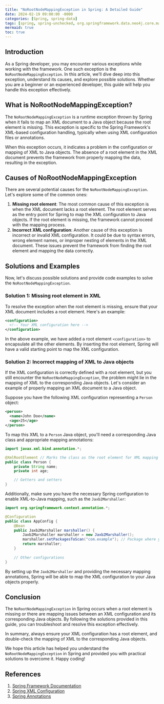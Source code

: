 ```yaml
---
title: "NoRootNodeMappingException in Spring: A Detailed Guide"
date: 2024-02-19 09:00:00 -0000
categories: [Spring, spring-data]
tags: [spring, spring-unchecked, org.springframework.data.neo4j.core.mapping]
mermaid: true
toc: true
---
```



## Introduction

As a Spring developer, you may encounter various exceptions while working with the framework. One such exception is the `NoRootNodeMappingException`. In this article, we'll dive deep into this exception, understand its causes, and explore possible solutions. Whether you are a beginner or an experienced developer, this guide will help you handle this exception effectively.

## What is NoRootNodeMappingException?

The `NoRootNodeMappingException` is a runtime exception thrown by Spring when it fails to map an XML document to a Java object because the root element is missing. This exception is specific to the Spring Framework's XML-based configuration handling, typically when using XML configuration files or annotations.

When this exception occurs, it indicates a problem in the configuration or mapping of XML to Java objects. The absence of a root element in the XML document prevents the framework from properly mapping the data, resulting in the exception.

## Causes of NoRootNodeMappingException

There are several potential causes for the `NoRootNodeMappingException`. Let's explore some of the common ones:

1. **Missing root element**: The most common cause of this exception is when the XML document lacks a root element. The root element serves as the entry point for Spring to map the XML configuration to Java objects. If the root element is missing, the framework cannot proceed with the mapping process.
2. **Incorrect XML configuration**: Another cause of this exception is incorrect or invalid XML configuration. It could be due to syntax errors, wrong element names, or improper nesting of elements in the XML document. These issues prevent the framework from finding the root element and mapping the data correctly.

## Solutions and Examples

Now, let's discuss possible solutions and provide code examples to solve the `NoRootNodeMappingException`.

### Solution 1: Missing root element in XML

To resolve the exception when the root element is missing, ensure that your XML document includes a root element. Here's an example:

```xml
<configuration>
  <!-- Your XML configuration here -->
</configuration>
```

In the above example, we have added a root element `<configuration>` to encapsulate all the other elements. By inserting the root element, Spring will have a valid starting point to map the XML configuration.

### Solution 2: Incorrect mapping of XML to Java objects

If the XML configuration is correctly defined with a root element, but you still encounter the `NoRootNodeMappingException`, the problem might lie in the mapping of XML to the corresponding Java objects. Let's consider an example of properly mapping an XML document to a Java object.

Suppose you have the following XML configuration representing a `Person` object:

```xml
<person>
  <name>John Doe</name>
  <age>25</age>
</person>
```

To map this XML to a `Person` Java object, you'll need a corresponding Java class and appropriate mapping annotations:

```java
import javax.xml.bind.annotation.*;

@XmlRootElement // Marks the class as the root element for XML mapping
public class Person {
    private String name;
    private int age;

    // Getters and setters
}
```

Additionally, make sure you have the necessary Spring configuration to enable XML-to-Java mapping, such as the `Jaxb2Marshaller`:

```java
import org.springframework.context.annotation.*;

@Configuration
public class AppConfig {
    @Bean
    public Jaxb2Marshaller marshaller() {
        Jaxb2Marshaller marshaller = new Jaxb2Marshaller();
        marshaller.setPackagesToScan("com.example"); // Package where your Java classes reside
        return marshaller;
    }
    
    // Other configurations
}
```

By setting up the `Jaxb2Marshaller` and providing the necessary mapping annotations, Spring will be able to map the XML configuration to your Java objects properly.

## Conclusion

The `NoRootNodeMappingException` in Spring occurs when a root element is missing or there are mapping issues between an XML configuration and its corresponding Java objects. By following the solutions provided in this guide, you can troubleshoot and resolve this exception effectively.

In summary, always ensure your XML configuration has a root element, and double-check the mapping of XML to the corresponding Java objects.

We hope this article has helped you understand the `NoRootNodeMappingException` in Spring and provided you with practical solutions to overcome it. Happy coding!

## References

1. [Spring Framework Documentation](https://docs.spring.io/spring-framework/docs/current/reference/html/)
2. [Spring XML Configuration](https://docs.spring.io/spring-boot/docs/current/reference/html/boot-features-external-config.html#boot-features-external-config-vs-yaml)
3. [Spring Annotations](https://spring.io/blog/2009/12/20/dynamic-proxies-in-spring)
